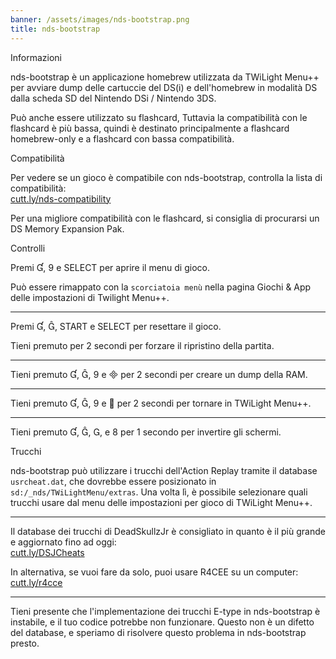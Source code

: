 ```yaml
---
banner: /assets/images/nds-bootstrap.png
title: nds-bootstrap
---
```


<div id="about" class="section-title">Informazioni</div>
<div class="section-body">
    <p>
        nds-bootstrap è un applicazione homebrew utilizzata da TWiLight Menu++ per avviare dump delle cartuccie del DS(i) e dell'homebrew in modalità DS dalla scheda SD del Nintendo DSi / Nintendo 3DS.
    </p>
    <p>
        Può anche essere utilizzato su flashcard, Tuttavia la compatibilità con le flashcard è più bassa, quindi è destinato principalmente a flashcard homebrew-only e a flashcard con bassa compatibilità.
    </p>
</div>

<div id="compatibility" class="section-title">Compatibilità</div>
<div class="section-body">
    <p>
        Per vedere se un gioco è compatibile con nds-bootstrap, controlla la lista di compatibilità: <br><a href="https://cutt.ly/nds-compatibility">cutt.ly/nds-compatibility</a>
    </p>
    <p>
        Per una migliore compatibilità con le flashcard, si consiglia di procurarsi un DS Memory Expansion Pak.
    </p>
</div>

<div id="controls" class="section-title">Controlli</div>
<div class="section-body">
    <p>
        Premi &#xE004;, &#xE07A; e SELECT per aprire il menu di gioco.
    </p>
    <p>
        Può essere rimappato con la <code>scorciatoia menù</code> nella pagina Giochi & App delle impostazioni di Twilight Menu++.
    </p>
    <hr>
    <p>
        Premi &#xE004;, &#xE005;, START e SELECT per resettare il gioco.
    </p>
    <p>
        Tieni premuto per 2 secondi per forzare il ripristino della partita.
    </p>
    <hr>
    <p>
        Tieni premuto &#xE004;, &#xE005;, &#xE07A; e &#xE000; per 2 secondi per creare un dump della RAM.
    </p>
    <hr>
    <p>
        Tieni premuto &#xE004;, &#xE005;, &#xE07A; e &#xE001; per 2 secondi per tornare in TWiLight Menu++.
    </p>
    <hr>
    <p>
        Tieni premuto &#xE004;, &#xE005;, &#xE002;, e &#xE079; per 1 secondo per invertire gli schermi.
    </p>
</div>

<div id="cheats" class="section-title">Trucchi</div>
<div class="section-body">
    <p>
        nds-bootstrap può utilizzare i trucchi dell'Action Replay tramite il database <code>usrcheat.dat</code>, che dovrebbe essere posizionato in <code>sd:/_nds/TWiLightMenu/extras</code>. Una volta lì, è possibile selezionare quali trucchi usare dal menu delle impostazioni per gioco di TWiLight Menu++.
    </p>
    <hr>
    <p>
        Il database dei trucchi di DeadSkullzJr è consigliato in quanto è il più grande e aggiornato fino ad oggi:<br><a href="https://cutt.ly/DSJCheats">cutt.ly/DSJCheats</a>
    </p>
    <p>
        In alternativa, se vuoi fare da solo, puoi usare R4CEE su un computer:<br><a href="https://cutt.ly/r4cce">cutt.ly/r4cce</a>
    </p>
    <hr>
    <p>
        Tieni presente che l'implementazione dei trucchi E-type in nds-bootstrap è instabile, e il tuo codice potrebbe non funzionare. Questo non è un difetto del database, e speriamo di risolvere questo problema in nds-bootstrap presto.
    </p>
</div>
